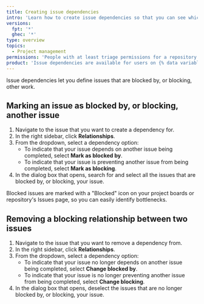 ```yaml
---
title: Creating issue dependencies
intro: 'Learn how to create issue dependencies so that you can see which issues are blocked by, or blocking, other work.'
versions:
  fpt: '*' 
  ghec: '*' 
type: overview
topics:
  - Project management
permissions: 'People with at least triage permissions for a repository can create issue dependencies.'
product: 'Issue dependencies are available for users on {% data variables.product.prodname_free_user %}, {% data variables.product.prodname_pro %}, {% data variables.product.prodname_team %}, and {% data variables.product.prodname_ghe_cloud %} plans.'
---
```


Issue dependencies let you define issues that are blocked by, or blocking, other work.

## Marking an issue as blocked by, or blocking, another issue

1. Navigate to the issue that you want to create a dependency for.
1. In the right sidebar, click **Relationships**.
1. From the dropdown, select a dependency option:
   * To indicate that your issue depends on another issue being completed, select **Mark as blocked by**.
   * To indicate that your issue is preventing another issue from being completed, select **Mark as blocking**.
1. In the dialog box that opens, search for and select all the issues that are blocked by, or blocking, your issue.

Blocked issues are marked with a "Blocked" icon on your project boards or repository's Issues page, so you can easily identify bottlenecks.

## Removing a blocking relationship between two issues

1. Navigate to the issue that you want to remove a dependency from.
1. In the right sidebar, click **Relationships**.
1. From the dropdown, select a dependency option:
   * To indicate that your issue no longer depends on another issue being completed, select **Change blocked by**.
   * To indicate that your issue is no longer preventing another issue from being completed, select **Change blocking**.
1. In the dialog box that opens, deselect the issues that are no longer blocked by, or blocking, your issue.
